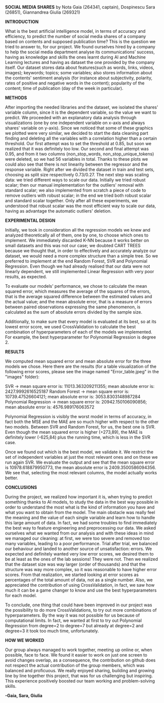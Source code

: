 **SOCIAL MEDIA SHARES** 
by Nota Gaia (264341, captain), Dospinescu Sara (26851), Giannandrea Giulia (269321)

**INTRODUCTION**

What is the best artificial intelligence model, in terms of accuracy and efficiency, to predict the number of social media shares of a company based on contents and supposed publication time? 
This is the question we tried to answer to,  for our project. 
We found ourselves hired by a company to help the social media department analyse its communications’ success, having as knowledge and skills the ones learnt during AI and Machine Learning lectures and having as dataset the one provided by the company itself.
Our dataset stores data about features(such as words, links, videos, images); keywords; topics; some variables; also stores information about the contents' sentiment analysis (for instance about subjectivity, polarity, rates of positive and negative words in the content); popularity of the content; time of publication (day of the week in particular).

**METHODS**

After importing the needed libraries and the dataset, we isolated the shares' variable column, since it is the dependent variable, so the value we want to predict. 
We proceeded with an explanatory data analysis through visualizations (one by one independent variable on x-axis and always shares' variable on y-axis). 
Since we noticed that some of these graphics we plotted were very similar, we decided to start the data cleaning part finding and deleting all the variables with a correlation higher than a certain threshold. 
Our first attempt was to set the threshold at 0.85, but soon we realized that it was definitely too low. 
Our second and final attempt was 0.95, and from it two columns (non_stop_words, non_stop_unique_tokens) were deleted, so we had 56 variables in total. 
Thanks to these plots we could also see that there is not linearity between the regressor and the response variable.
Right after we divided the dataset in train and test sets, choosing as split size respectively 0.73/0.27.
The next step was scaling data: we tried different ways to scale our data. 
Initially we tried robust scalar; then our manual implementation for the outliers' removal with standard scalar; we also implemented from scratch a piece of code to remove outliers with robust scalar; in the end we tried both robust scalar and standard scalar together. Only after all these experiments, we understood that robust scalar was the most efficient way to scale our data, having as advantage the automatic outliers' deletion.

**EXPERIMENTAL DESIGN**

Initially, we took in consideration all the regression models we knew and analyzed theoretically all of them, one by one, to choose which ones to implement.
We immediately discarded K-NN because it works better on small datasets and this was not our case; we doubted CART TREES because we thought that, in order to effectively and accurately analyze our dataset, we would need a more complex structure than a simple tree. 
So we preferred to implement at the end Random Forest, SVR and Polynomial Regression.
Even though we had already realised that our data were not linearly dependent, we still implemented Linear Regression with very poor results, as expected. 

To evaluate our models' performance, we chose to calculate the mean squared error, which measures the average of the squares of the errors, that is the average squared difference between the estimated values and the actual value; and the mean absolute error, that is a measure of errors between paired observations expressing the same phenomenon, is calculated as the sum of absolute errors divided by the sample size.

Additionally, to make sure that every model is evaluated at its best, so at its lowest error score, we used CrossValidation to calculate the best combination of hyperparameters of each of the models we implemented. 
For example, the best hyperparameter for Polynomial Regression is degree 2.

**RESULTS**

We computed mean squared error and mean absolute error for the three models we chose. Here there are the results (for a table visualization of the following error scores, please see the image named "Error_table.jpeg" in the "images" folder):

SVR -> mean square error is: 11013.363209211355; mean absolute error is: 2427.9992616525187
Random Forest -> mean square error is: 10739.47526604121; mean absolute error is: 3053.8303148987284
Polynomial Regression -> mean square error is: 20942.150106090856; mean absolute error is: 4576.989176063572

Polynomial Regression is visibly the worst model in terms of accuracy, in fact both the MSE and the MAE are so much higher with respect to the other two models.
Between SVR and Random Forest, for us, the best one is SVR. Even though the mean squared error is higher (+273,89), the MAE is definitely lower (-625,84) plus the running time, which is less in the SVR case.

Once we found out which is the best model, we validate it. We restrict the set of independent variables at just the most relevant ones and on these we run again SVR. 
We evaluate the output and see that the mean square error is  10978.618879950773, the mean absolute error is  2409.3500586094356. We see that, selecting the most relevant columns, the model actually works better. 

**CONCLUSIONS**

During the project, we realized how important it is, when trying to predict something thanks to AI models, to study the data in the best way possible in order to understand the most what is the kind of information you have and what you want to obtain from the model. 
The main obstacle was really feel the meaning and the value of each single variable and learn how to handle this large amount of data. 
In fact, we had some troubles to find immediately the best way to feature engineering and preprocessing our data. 
We asked ourselves what we wanted from our analysis and with these ideas in mind we managed our cleaning: at first, we were too severe and removed too many variables, leading to a poor performance. 
Trial after trial, we balanced our behaviour and landed to another source of unsatisfaction: errors.
We expected and definitely wanted very low error scores, we desired them to be at least as the ones of the lab sessions! They were not. Then we realized that the dataset size was way larger (order of thousands) and that the structure was way more complex, so it was reasonable to have higher error scores. 
From that realization, we started looking at error scores as percentages of the total amount of data, not as a single number.
Also, we appreciated the contribution of using CrossValidation, in fact, we saw how much it can be a game changer to know and use the best hyperparameters for each model. 

To conclude, one thing that could have been improved in our project was the possibility to do more CrossValidations, to try out more combinations of hyperparameters. 
By the way it was not possible for us because of computational limits. 
In fact, we wanted at first to try out Polynomial Regression from degree=2 to degree=7 but already at degree=2 and degree=3 it took too much time, unfortunately.

**HOW WE WORKED**

Our group always managed to work together, meeting up online or, when possible, face to face. 
We found it easier to work on just one screen to avoid changes overlap, as a consequence, the contribution on github does not respect the actual contribution of the group members, which was balanced and proficuous.
We really enjoyed sharing, building and growing line by line together this project, that was for us challenging but inspiring. 
This experience positively boosted our team working and problem-solving skills.

**-Gaia, Sara, Giulia**